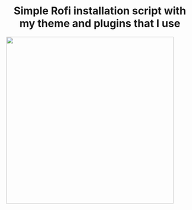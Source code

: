 <div align="center">
    <h1>Simple Rofi installation script with my theme and plugins that I use</h1>
</div>

<image align="center" width="450px" src="./rofi.png"/>
